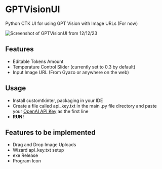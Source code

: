 # GPTVisionUI
Python CTK UI for using GPT Vision with Image URLs (For now)

![Screenshot of GPTVisionUI from 12/12/23](https://i.gyazo.com/fe5f3d1d8135a731d913fbe6472fc152.png)

## Features
- Editable Tokens Amount
- Temperature Control Slider (currently set to 0.3 by default)
- Input Image URL (From Gyazo or anywhere on the web)


## Usage
- Install customtkinter, packaging in your IDE
- Create a file called api_key.txt in the main .py file directory and paste your [OpenAI API Key](https://platform.openai.com/api-keys) as the first line
- **RUN!**

## Features to be implemented
- Drag and Drop Image Uploads
- Wizard api_key.txt setup
- exe Release
- Program Icon
